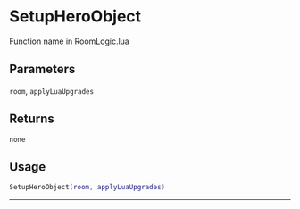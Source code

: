 # SetupHeroObject
Function name in RoomLogic.lua
## Parameters
`room`, `applyLuaUpgrades`
## Returns
`none`
## Usage
```lua
SetupHeroObject(room, applyLuaUpgrades)
```
---
